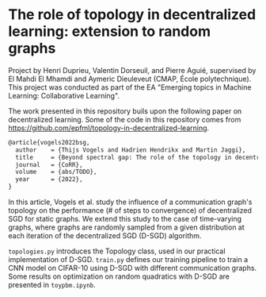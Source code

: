 # The role of topology in decentralized learning: extension to random graphs

Project by Henri Duprieu, Valentin Dorseuil, and Pierre Aguié, supervised by El Mahdi El Mhamdi and Aymeric Dieuleveut (CMAP, École polytechnique). This project was conducted as part of the EA "Emerging topics in Machine Learning: Collaborative Learning".

The work presented in this repository buils upon the following paper on decentralized learning. Some of the code in this repository comes from https://github.com/epfml/topology-in-decentralized-learning.  

```txt
@article{vogels2022bsg,
  author    = {Thijs Vogels and Hadrien Hendrikx and Martin Jaggi},
  title     = {Beyond spectral gap: The role of the topology in decentralized learning},
  journal   = {CoRR},
  volume    = {abs/TODO},
  year      = {2022},
}
```

In this article, Vogels et al. study the influence of a communication graph's topology on the performance (# of steps to convergence) of decentralized SGD for static graphs. We extend this study to the case of time-varying graphs, where graphs are randomly sampled from a given distribution at each iteration of the decentralized SGD (D-SGD) algorithm.

`topologies.py` introduces the Topology class, used in our practical implementation of D-SGD. `train.py` defines our training pipeline to train a CNN model on CIFAR-10 using D-SGD with different communication graphs. Some results on optimization on random quadratics with D-SGD are presented in `toypbm.ipynb`.